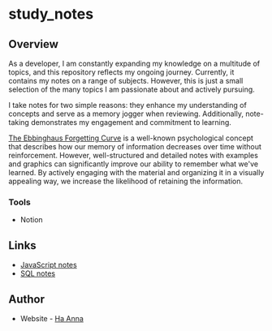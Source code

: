 # study_notes

## Overview

As a developer, I am constantly expanding my knowledge on a multitude of topics, and this repository reflects my ongoing journey. Currently, it contains my notes on a range of subjects. However, this is just a small selection of the many topics I am passionate about and actively pursuing.

I take notes for two simple reasons: they enhance my understanding of concepts and serve as a memory jogger when reviewing. Additionally, note-taking demonstrates my engagement and commitment to learning.

[The Ebbinghaus Forgetting Curve](https://practicalpie.com/ebbinghaus-forgetting-curve/) is a well-known psychological concept that describes how our memory of information decreases over time without reinforcement. However, well-structured and detailed notes with examples and graphics can significantly improve our ability to remember what we've learned. By actively engaging with the material and organizing it in a visually appealing way, we increase the likelihood of retaining the information.

### Tools

- Notion

## Links

- [JavaScript notes](https://its-haanna.github.io/study_notes/JS_notes/)
- [SQL notes](https://its-haanna.github.io/study_notes/SQL_notes/)

## Author

- Website - [Ha Anna](https://haanna.com)
